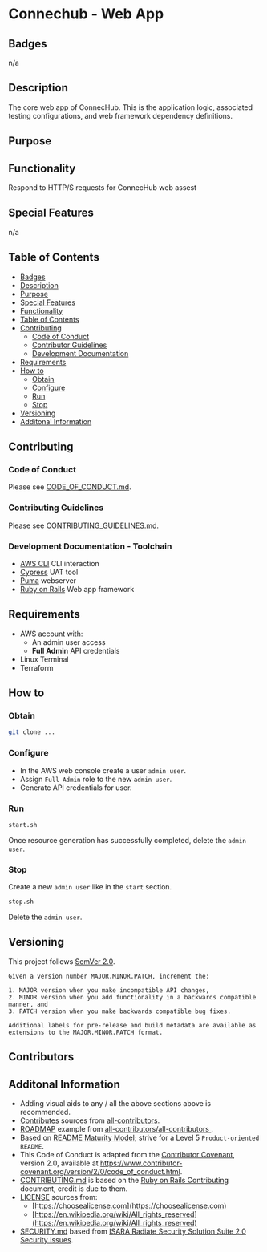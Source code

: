# Connechub - Web App

## Badges

n/a

## Description

The core web app of ConnecHub. This is the application logic, associated testing configurations, and web framework dependency definitions.

## Purpose



## Functionality

Respond to HTTP/S requests for ConnecHub web assest

## Special Features

n/a

## Table of Contents

- [Badges](#Badges)
- [Description](#Description)
- [Purpose](#Purpose)
- [Special Features](#Special%20Features)
- [Functionality](#Functionality)
- [Table of Contents](#Table%20of%20Contents)
- [Contributing](#Contributing)
  - [Code of Conduct](#Code%20of%20Conduct)
  - [Contributor Guidelines](#Contributing%20Guidelines)
  - [Development Documentation](#DEVDOCS)
- [Requirements](#Requirements)
- [How to](#How%20to%20)
  - [Obtain](#Obtain)
  - [Configure](#Configure)
  - [Run](#Run)
  - [Stop](#Stop)
- [Versioning](#Versioning)
- [Additonal Information](#Additonal%20Information)

## Contributing

### Code of Conduct

Please see [CODE_OF_CONDUCT.md](./CODE_OF_CONDUCT.md).

### Contributing Guidelines

Please see [CONTRIBUTING_GUIDELINES.md](./CONTRIBUTING_GUIDELINES.md).

### Development Documentation - Toolchain

- [AWS CLI](https://aws.amazon.com) CLI interaction
- [Cypress](https://cypress.io) UAT tool
- [Puma](https://github.com/puma/puma) webserver
- [Ruby on Rails](https://rubyonrails.org) Web app framework

## Requirements

- AWS account with:
  - An admin user access
  - **Full Admin** API credentials
- Linux Terminal
- Terraform

## How to

### Obtain

```sh
git clone ...
```

### Configure

- In the AWS web console create a user `admin user`.
- Assign `Full Admin` role to the new `admin user`.
- Generate API credentials for user.

### Run

```sh
start.sh
```

Once resource generation has successfully completed, delete the `admin user`.

### Stop

Create a new `admin user` like in the `start` section.

```sh
stop.sh
```

Delete the `admin user`.

## Versioning

This project follows [SemVer 2.0](https://semver.org/).

```quote
Given a version number MAJOR.MINOR.PATCH, increment the:

1. MAJOR version when you make incompatible API changes,
2. MINOR version when you add functionality in a backwards compatible manner, and
3. PATCH version when you make backwards compatible bug fixes.

Additional labels for pre-release and build metadata are available as extensions to the MAJOR.MINOR.PATCH format.
```

## Contributors

## Additonal Information

- Adding visual aids to any / all the above sections above is recommended.
- [Contributes](##Contributors) sources from [all-contributors](https://github.com/all-contributors/all-contributors).
- [ROADMAP](./ROADMAP.md) example from [all-contributors/all-contributors ](https://github.com/all-contributors/all-contributors/blob/master/MAINTAINERS.md).
- Based on [README Maturity Model](https://github.com/LappleApple/feedmereadmes/blob/master/README-maturity-model.md); strive for a Level 5 `Product-oriented README`.
- This Code of Conduct is adapted from the [Contributor Covenant](https://www.contributor-covenant.org), version 2.0, available at https://www.contributor-covenant.org/version/2/0/code_of_conduct.html.
- [CONTRIBUTING.md](./CONTRIBUTING.md) is based on the [Ruby on Rails Contributing](https://github.com/rails/rails/blob/master/CONTRIBUTING.md) document, credit is due to them.
- [LICENSE](./LICENSE.md) sources from:
  - [https://choosealicense.com](https://choosealicense.com)
  - [https://en.wikipedia.org/wiki/All_rights_reserved](https://en.wikipedia.org/wiki/All_rights_reserved)
- [SECURITY.md](./SECURITY.md) based from [ISARA Radiate Security Solution Suite 2.0 Security Issues](https://github.com/isaracorp/Toolkit-Samples/edit/master/SECURITY.md).
